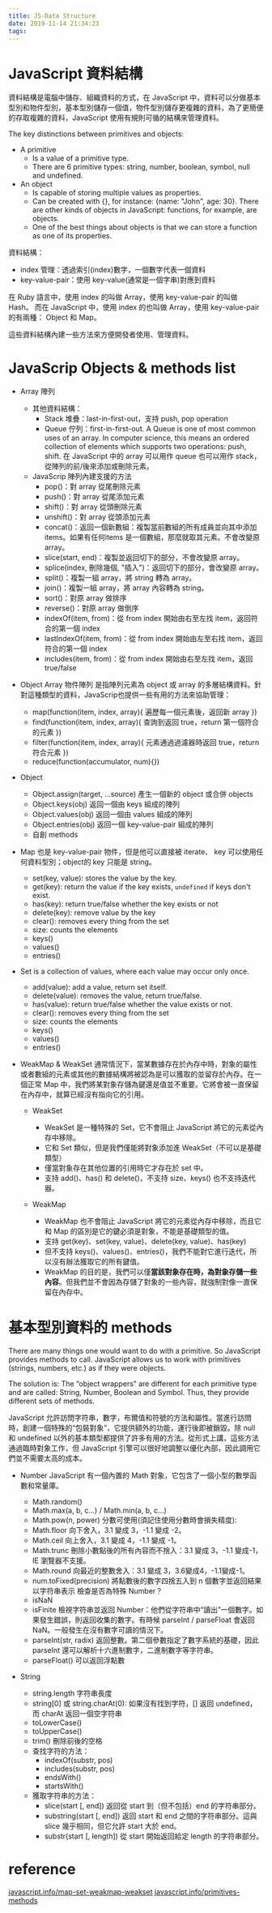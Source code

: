 ```yaml
---
title: JS-Data Structure
date: 2019-11-14 21:34:23
tags:
---
```


# JavaScript 資料結構

資料結構是電腦中儲存、組織資料的方式，在 JavaScript 中，資料可以分做基本型別和物件型別，基本型別儲存一個值，物件型別儲存更複雜的資料，為了更簡便的存取複雜的資料，JavaScript 使用有規則可循的結構來管理資料。

The key distinctions between primitives and objects:
- A primitive
  - Is a value of a primitive type.
  - There are 6 primitive types: string, number, boolean, symbol, null and undefined.
- An object
  - Is capable of storing multiple values as properties.
  - Can be created with {}, for instance: {name: "John", age: 30}. There are other kinds of objects in JavaScript: functions, for example, are objects.
  - One of the best things about objects is that we can store a function as one of its properties.


資料結構：
- index 管理：透過索引(index)數字，一個數字代表一個資料
- key-value-pair：使用 key-value(通常是一個字串)對應到資料

在 Ruby 語言中，使用 index 的叫做 Array，使用 key-value-pair 的叫做 Hash。
而在 JavaScript 中，使用 index 的也叫做 Array，使用 key-value-pair 的有兩種： Object 和 Map。

這些資料結構內建一些方法來方便開發者使用、管理資料。

# JavaScrip Objects & methods list

- Array 陣列
  - 其他資料結構：
    - Stack 堆疊：last-in-first-out，支持 push, pop operation
    - Queue 佇列：first-in-first-out. A Queue is one of most common uses of an array. In computer science, this means an ordered collection of elements which supports two operations: push, shift.
    在 JavaScript 中的 array 可以用作 queue 也可以用作 stack，從陣列的前/後來添加或刪除元素。
  - JavaScrip 陣列內建支援的方法
    - pop()：對 array 從尾刪除元素
    - push()：對 array 從尾添加元素
    - shift()：對 array 從頭刪除元素
    - unshift()：對 array 從頭添加元素
    - concat()：返回一個新數組：複製當前數組的所有成員並向其中添加 items。如果有任何items 是一個數組，那麼就取其元素。不會改變原 array。
    - slice(start, end)：複製並返回切下的部分，不會改變原 array。 
    - splice(index, 刪除幾個, "插入")：返回切下的部分，會改變原 array。
    - split()：複製一組 array，將 string 轉為 array。
    - join()：複製一組 array，將 array 內容轉為 string。
    - sort()：對原 array 做排序
    - reverse()：對原 array 做倒序
    - indexOf(item, from)：從 from index 開始由右至左找 item，返回符合的第一個 index
    - lastIndexOf(item, from)：從 from index 開始由左至右找 item，返回符合的第一個 index
    - includes(item, from)：從 from index 開始由右至左找 item，返回 true/false

- Object Array 物件陣列
  是指陣列元素為 object 或 array 的多層結構資料。針對這種類型的資料，JavaScrip也提供一些有用的方法來協助管理：
  - map(function(item, index, array){ 遍歷每一個元素後，返回新 array })
  - find(function(item, index, array){ 查詢到返回 true，return 第一個符合的元素 })
  - filter(function(item, index, array){ 元素通過過濾器時返回 true，return 符合元素 })
  - reduce(function(accumulator, num){})

- Object
  - Object.assign(target, ...source) 產生一個新的 object 或合併 objects
  - Object.keys(obj) 返回一個由 keys 組成的陣列
  - Object.values(obj) 返回一個由 values 組成的陣列
  - Object.entries(obj) 返回一個 key-value-pair 組成的陣列
  - 自創 methods

- Map 也是 key-value-pair 物件，但是他可以直接被 iterate、 key 可以使用任何資料型別；object的 key 只能是 string。
  - set(key, value): stores the value by the key.
  - get(key): return the value if the key exists, `undefined` if keys don't exist.
  - has(key): return true/false whether the key exists or not
  - delete(key): remove value by the key
  - clear(): removes every thing from the set
  - size: counts the elements
  - keys()
  - values()
  - entries()

- Set is a collection of values, where each value may occur only once.
  - add(value): add a value, return set itself.
  - delete(value): removes the value, return true/false.
  - has(value): return true/false whether the value exists or not.
  - clear(): removes every thing from the set
  - size: counts the elements
  - keys()
  - values()
  - entries()

- WeakMap & WeakSet
  通常情況下，當某數據存在於內存中時，對象的屬性或者數組的元素或其他的數據結構將被認為是可以獲取的並留存於內存。在一個正常 Map 中，我們將某對象存儲為鍵還是值並不重要。它將會被一直保留在內存中，就算已經沒有指向它的引用。
  - WeakSet
    - WeakSet 是一種特殊的 Set，它不會阻止 JavaScript 將它的元素從內存中移除。
    - 它和 Set 類似，但是我們僅能將對象添加進 WeakSet（不可以是基礎類型）
    - 僅當對象存在其他位置的引用時它才存在於 set 中。
    - 支持 add()、has() 和 delete()，不支持 size、keys() 也不支持迭代器。

  - WeakMap
    - WeakMap 也不會阻止 JavaScript 將它的元素從內存中移除，而且它和 Map 的區別是它的鍵必須是對象，不能是基礎類型的值。
    - 支持 get(key)、set(key, value)、delete(key, value)、has(key)
    - 但不支持 keys()、values()、entries()，我們不能對它進行迭代，所以沒有辦法獲取它的所有鍵值。
    - WeakMap 的目的是，我們可以僅**當該對象存在時，為對象存儲一些內容**。但我們並不會因為存儲了對象的一些內容，就強制對像一直保留在內存中。

# 基本型別資料的 methods

There are many things one would want to do with a primitive. So JavaScript provides methods to call. JavaScript allows us to work with primitives (strings, numbers, etc.) as if they were objects. 

The solution is:
The “object wrappers” are different for each primitive type and are called: String, Number, Boolean and Symbol. Thus, they provide different sets of methods.

JavaScript 允許訪問字符串，數字，布爾值和符號的方法和屬性。當進行訪問時，創建一個特殊的“包裝對象”，它提供額外的功能，運行後即被銷毀。除 null 和 undefined 以外的基本類型都提供了許多有用的方法。從形式上講，這些方法通過臨時對象工作，但 JavaScript 引擎可以很好地調整以優化內部，因此調用它們並不需要太高的成本。

- Number
  JavaScript 有一個內置的 Math 對象，它包含了一個小型的數學函數和常量庫。
  - Math.random()
  - Math.max(a, b, c...) / Math.min(a, b, c...)
  - Math.pow(n, power)
  分數可使用(須記住使用分數時會損失精度):
  - Math.floor 向下舍入，3.1 變成 3，-1.1 變成 -2。
  - Math.ceil 向上舍入，3.1 變成 4，-1.1 變成 -1。
  - Math.trunc 刪除小數點後的所有內容而不捨入：3.1 變成 3，-1.1 變成-1，IE 瀏覽器不支援。
  - Math.round 向最近的整數舍入：3.1 變成 3，3.6變成4，-1.1變成-1。
  - num.toFixed(precision) 將點數後的數字四捨五入到 n 個數字並返回結果以字符串表示
  檢查是否為特殊 Number？
  - isNaN
  - isFinite
  檢視字符串並返回 Number：他們從字符串中“讀出”一個數字。如果發生錯誤，則返回收集的數字。有時候 parseInt / parseFloat 會返回 NaN。一般發生在沒有數字可讀的情況下。
  - parseInt(str, radix) 返回整數。第二個參數指定了數字系統的基礎，因此 parseInt 還可以解析十六進制數字，二進制數字等字符串。
  - parseFloat() 可以返回浮點數

- String
  - string.length 字符串長度
  - string[0] 或 string.charAt(0):
    如果沒有找到字符，[] 返回 undefined，而 charAt 返回一個空字符串
  - toLowerCase()
  - toUpperCase()
  - trim() 刪除前後的空格
  - 查找字符的方法：
    - indexOf(substr, pos)
    - includes(substr, pos)
    - endsWith()
    - startsWith()
  - 獲取字符串的方法：
    - slice(start [, end]) 返回從 start 到（但不包括）end 的字符串部分。
    - substring(start [, end]) 返回 start 和 end 之間的字符串部分。這與 slice 幾乎相同，但它允許 start 大於 end。
    - substr(start [, length]) 從 start 開始返回給定 length 的字符串部分。

# reference

[javascript.info/map-set-weakmap-weakset](https://zh.javascript.info/map-set-weakmap-weakset)
[javascript.info/primitives-methods](https://javascript.info/primitives-methods)
